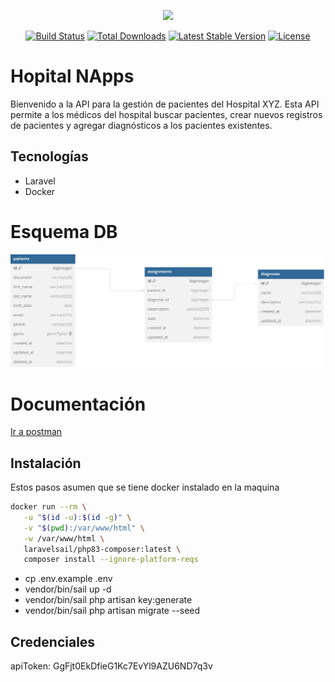 <p align="center"><a href="https://laravel.com" target="_blank"><img src="https://raw.githubusercontent.com/laravel/art/master/logo-lockup/5%20SVG/2%20CMYK/1%20Full%20Color/laravel-logolockup-cmyk-red.svg" width="400"></a></p>

<p align="center">
<a href="https://travis-ci.org/laravel/framework"><img src="https://travis-ci.org/laravel/framework.svg" alt="Build Status"></a>
<a href="https://packagist.org/packages/laravel/framework"><img src="https://img.shields.io/packagist/dt/laravel/framework" alt="Total Downloads"></a>
<a href="https://packagist.org/packages/laravel/framework"><img src="https://img.shields.io/packagist/v/laravel/framework" alt="Latest Stable Version"></a>
<a href="https://packagist.org/packages/laravel/framework"><img src="https://img.shields.io/packagist/l/laravel/framework" alt="License"></a>
</p>

# Hopital NApps
Bienvenido a la API para la gestión de pacientes del Hospital XYZ. Esta API permite a los médicos del hospital buscar pacientes, crear nuevos registros de pacientes y agregar diagnósticos a los pacientes existentes.

## Tecnologías
- Laravel
- Docker

# Esquema DB
<img src="dbdiagram.svg" alt="License">

# Documentación
<a href="https://documenter.getpostman.com/view/2104738/2sA3JNcgnX"> Ir a postman</a>

## Instalación
Estos pasos asumen que se tiene docker instalado en la maquina

 ```bash
docker run --rm \
    -u "$(id -u):$(id -g)" \
    -v "$(pwd):/var/www/html" \
    -w /var/www/html \
    laravelsail/php83-composer:latest \
    composer install --ignore-platform-reqs
 ```
- cp .env.example .env
- vendor/bin/sail up -d
- vendor/bin/sail php artisan key:generate
- vendor/bin/sail php artisan migrate --seed

## Credenciales
apiToken: GgFjt0EkDfieG1Kc7EvYl9AZU6ND7q3v
